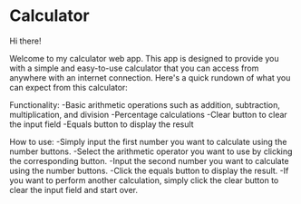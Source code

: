 # Calculator
Hi there!

Welcome to my calculator web app. This app is designed to provide you with a simple and easy-to-use calculator that you can access from anywhere with an internet connection. Here's a quick rundown of what you can expect from this calculator:

Functionality:
-Basic arithmetic operations such as addition, subtraction, multiplication, and division
-Percentage calculations
-Clear button to clear the input field
-Equals button to display the result

How to use:
-Simply input the first number you want to calculate using the number buttons.
-Select the arithmetic operator you want to use by clicking the corresponding button.
-Input the second number you want to calculate using the number buttons.
-Click the equals button to display the result.
-If you want to perform another calculation, simply click the clear button to clear the input field and start over.

